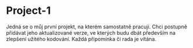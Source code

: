 # Project-1

Jedná se o můj první projekt, na kterém samostatně pracuji. Chci postupně přidávat jeho aktualizované verze, ve kterých budu dbát především na zlepšení užitého kodování. Každá připomínka či rada je vítána.

